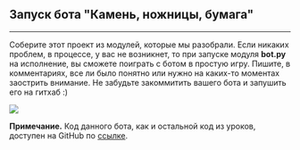 ## Запуск бота "Камень, ножницы, бумага"
-------------------------------------

Соберите этот проект из модулей, которые мы разобрали. Если никаких проблем, в процессе, у вас не возникнет, то при запуске модуля **bot.py** на исполнение, вы сможете поиграть с ботом в простую игру. Пишите, в комментариях, все ли было понятно или нужно на каких-то моментах заострить внимание. Не забудьте закоммитить вашего бота и запушить его на гитхаб :)

![](https://ucarecdn.com/d3b6962b-925f-48cb-985f-7b4878f8346d/)

**Примечание.** Код данного бота, как и остальной код из уроков, доступен на GitHub по [ссылке](https://github.com/kmsint/aiogram3_stepik_course).